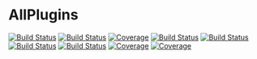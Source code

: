 # AllPlugins

[![Build Status](https://github.com/tester/AllPlugins.jl/workflows/CI/badge.svg)](https://github.com/tester/AllPlugins.jl/actions?query=workflow:CI)
[![Build Status](https://github.com/tester/AllPlugins.jl/badges/master/pipeline.svg)](https://github.com/tester/AllPlugins.jl/pipelines)
[![Coverage](https://github.com/tester/AllPlugins.jl/badges/master/coverage.svg)](https://github.com/tester/AllPlugins.jl/commits/master)
[![Build Status](https://travis-ci.com/tester/AllPlugins.jl.svg?branch=master)](https://travis-ci.com/tester/AllPlugins.jl)
[![Build Status](https://ci.appveyor.com/api/projects/status/github/tester/AllPlugins.jl?svg=true)](https://ci.appveyor.com/project/tester/AllPlugins-jl)
[![Build Status](https://cloud.drone.io/api/badges/tester/AllPlugins.jl/status.svg)](https://cloud.drone.io/tester/AllPlugins.jl)
[![Build Status](https://api.cirrus-ci.com/github/tester/AllPlugins.jl.svg)](https://cirrus-ci.com/github/tester/AllPlugins.jl)
[![Coverage](https://codecov.io/gh/tester/AllPlugins.jl/branch/master/graph/badge.svg)](https://codecov.io/gh/tester/AllPlugins.jl)
[![Coverage](https://coveralls.io/repos/github/tester/AllPlugins.jl/badge.svg?branch=master)](https://coveralls.io/github/tester/AllPlugins.jl?branch=master)
